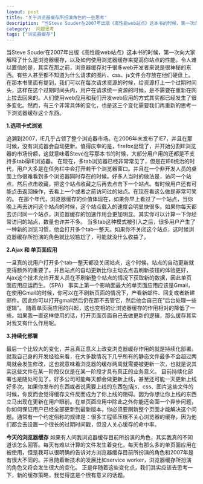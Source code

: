 ```yaml
---
layout: post
title: "关于浏览器缓存所扮演角色的一些思考"
description: "当Steve Souder在2007年出版《高性能web站点》这本书的时候，第一次向大家解释了什么是浏览器缓存，以及如何使用浏览器缓存来提高你站点的性能。令人难以置信的是，其实在那之前，浏览器缓存对于很多web开发者来说是很神秘的东西。有些人甚至都不知道为什么请求的图片、css、js文件会存放在他们硬盘上。"
category:  问题思考
tags: ["浏览器缓存"]
---
```


当Steve Souder在2007年出版《高性能web站点》这本书的时候，第一次向大家解释了什么是浏览器缓存，以及如何使用浏览器缓存来提高你站点的性能。令人难以置信的是，其实在那之前，浏览器缓存对于很多web开发者来说是很神秘的东西。有些人甚至都不知道为什么请求的图片、css、js文件会存放在他们硬盘上。
在那本书里面有提到，我们可以在每次请求资源的时候，给资源打上一个过期时间头，这样在这个过期时间头内，用户在请求统一资源的时候，是不需要在重新在网上拉去回来的。人们使用web应用和我们开发web应用的方式其实都已经发生了很多变化。然而，有三个非常具体的变化，也是这三个变化需要我们再重新的思考一下浏览器缓存这个东西。

**1.选项卡式浏览**

追溯到2007，IE几乎占领了整个浏览器市场。在2006年末发布了IE7，并且在那时候，没有浏览器会自动更新。值得庆幸的是，firefox出现了，并开始分割IE浏览器的市场份额，这就意味着Steve在写那本书的时候，大部分用户用的还都是不支持多tab得IE浏览器。
在现在，多tab浏览器已经非常常见了，但是在IE6统治的时代，用户大多是在任务栏中会打开若干个浏览器窗口。并且在一个非开发人员的桌面上你很难看到多个浏览器同时存在的时候。好多人当时的做法是，访问一个站点，然后点击收藏，把这个站点收藏之后再去点击下一个站点。有时候用户还有可能点击返回操作，去看上一个或者之前访问过的站点。在现在看这么做是非常可笑的。
在那个年代，浏览器缓存的价值体现在，如果你早上看过了一个站点，当你晚上再去访问这个站点的时候，这个站点载入的速度会明显快很多。如果你每天都去访问同一个站点，浏览器缓存的加速作用会更加明显。其实你可以计算一下你经常访问的站点，数量也许并不多。
当多tab这种模式被引入之后，很多用户产生了一种新的浏览习惯，他会打开多个tab一整天。如果你不关闭这个站点，这时候浏览器缓存所扮演的角色就比较尴尬了，可能就没什么收益了。

**2.Ajax 和 单页面应用**

一旦真的说用户打开多个tab一整天都没关闭站点，这个时候，站点的自动更新就变得额外的重要了。并且站点的自动更新比你主动去点击刷新按钮的体验更好，Ajax这个技术允许开发人员在不刷新整个站点的情况下获取新的数据，因此单页面应用应运而生。（SPA）
事实上第一个影响面最大的单页面应用应该是Gmail，在使用Gmail的时候，你可以在不刷新页面的情况下，产看新邮件、回复或者新建邮件。因此你可以打开gmail然后仍在那不去管它，然后他会自己在“后台处理一些逻辑”。
随着单页面应用的兴起，这也变相的让浏览器缓存的作用相对的降低了一些。如果我一直这样使用的话，打开页面页面自己去做更新的逻辑，那么缓存其实对我又有什么作用呢。

**3.持续化部署**

最后一个比较大的变化，并且真正意义上改变浏览器缓存作用的就是持续化部署。就我自己身的开发经验来看，在大多数情况下几乎所有的静态文件最多不会超过两周就会发生修改，这也就意味着浏览器的缓存两周就需要被更新一次，也就是说其实这些文件在某一阶段仅仅是在某一阶段才具有真正的业务意义。
目前持续化部署也是随处可见了。好多公司可能每天都会做更新上线，甚至还可能一天更新上线好多次。如果你发布的东西或者说需要上线的东西包括js、css、图片这些文件的时候，你反而会觉得缓存文件反而成为了你上线的阻碍。因为你想让你上线的东西立马出现在更新在用户眼前。在单页面应用中除此之外你能还会面一个异步问题，你如何保证用户已经全部更新到最新版本，你必须要刷新整个页面才能解决这个问题。通常有一个约定俗称的规律是：很多工程师压根不关心浏览器的缓存，因为他们都会去设置一个很长的过期时间戳，但没人关心缓存的命中率。

**今天的浏览器缓存**
如果有人问我浏览器缓存目前所扮演的角色，其实我真的不知道该怎么回答。每天有难以计算的文件发生着变化，每天有那么多的单页面应用在被使用，但是我可以很明确的告诉对方浏览器缓存目前所扮演的角色和2007年是有很大不同的。并且随着新技术的发展比如service worker，浏览器缓存所扮演的角色又将会发生很大的变化。
正是伴随着这些变化点，我们其实应该去思考一下，新的缓存策略，我觉得这是个很有意义的话题。
